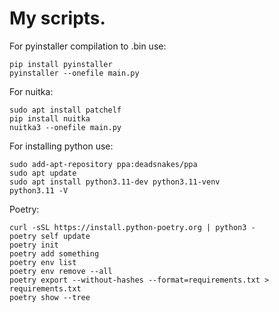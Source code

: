 # My scripts.
For pyinstaller compilation to .bin use:
```
pip install pyinstaller
pyinstaller --onefile main.py
```
For nuitka:
```
sudo apt install patchelf
pip install nuitka
nuitka3 --onefile main.py
```
For installing python use:
```
sudo add-apt-repository ppa:deadsnakes/ppa
sudo apt update
sudo apt install python3.11-dev python3.11-venv
python3.11 -V
```
Poetry:
```
curl -sSL https://install.python-poetry.org | python3 -
poetry self update
poetry init
poetry add something
poetry env list
poetry env remove --all
poetry export --without-hashes --format=requirements.txt > requirements.txt
poetry show --tree
```
